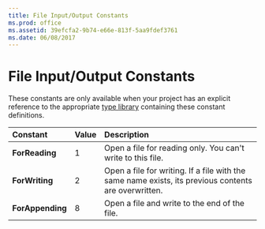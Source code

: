 ```yaml
---
title: File Input/Output Constants
ms.prod: office
ms.assetid: 39efcfa2-9b74-e66e-813f-5aa9fdef3761
ms.date: 06/08/2017
---
```



# File Input/Output Constants

These constants are only available when your project has an explicit reference to the appropriate [type library](../../Glossary/vbe-glossary.md#type-library) containing these constant definitions.



|Constant|Value|Description|
|:-----|:-----|:-----|
|**ForReading**|1|Open a file for reading only. You can't write to this file.|
|**ForWriting**|2|Open a file for writing. If a file with the same name exists, its previous contents are overwritten.|
|**ForAppending**|8|Open a file and write to the end of the file.|

